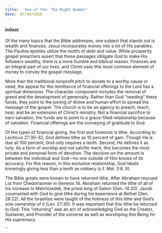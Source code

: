 ```yaml
---
title:  'One of Ten: The Right Number'
date:  07/06/2020
---
```


#### inGest

Of the many topics that the Bible addresses, one subject that stands out is wealth and finances. Jesus incorporates money into a lot of His parables. The Pauline epistles utilize the motifs of debt and value. While prosperity gospel preachers assert that these passages obligate God to make His followers wealthy, there is a more humble and biblical reason. Finances are an integral part of our lives, and Christ uses this most common element of money to convey the gospel message.

More than the traditional nonprofit pitch to donate to a worthy cause or need, the appeal for the remittance of financial offerings to the Lord has a spiritual dimension. The character component includes the removal of greed and the development of generosity. Rather than God “needing” these funds, they point to the joining of divine and human effort to spread the message of the gospel. The church is to be an agency to preach, teach, heal, and be an extension of Christ’s ministry. Not a financial sacrifice to earn salvation, the funds are to point to a grace-filled relationship because of salvation. Financial offerings are the conveying of gratitude to God.

Of the types of financial giving, the first and foremost is tithe. According to Leviticus 27:30–32, God defines tithe as 10 percent of gain. Though He is due all 100 percent, God only requires a tenth. Second, He defines it as holy. As a form of worship and not salvific merit, this becomes the most private and personal form of devotion. The decision on the amount is between the individual and God—no one outside of Him knows of its accuracy. For this reason, in this exclusive relationship, God labels knowingly giving less than a tenth as robbery (c.f. Mal. 3:8, 9).

The Bible greats were known to have returned tithe. After Abraham rescued Lot from Chedorlaomer in Genesis 14, Abraham returned the tithe of all of his increase to Melchizedek, the priest king of Salem (Gen. 14:20). Jacob covenanted with God to give tithe during his experience at Bethel (Gen. 28:22). All the Israelites were taught of the holiness of this tithe and God’s sole ownership of it (Lev. 27:30). It was important that this tithe be returned to God. This “returning” was an act of acknowledging God as the Creator, Sustainer, and Provider of the universe as well as worshiping this Being for His supremacy.

``